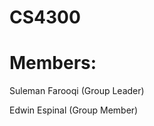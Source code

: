 # CS4300
<!-- Group Project Members -->
# Members:
<p>Suleman Farooqi (Group Leader)</p>
<p>Edwin Espinal (Group Member)</p>
